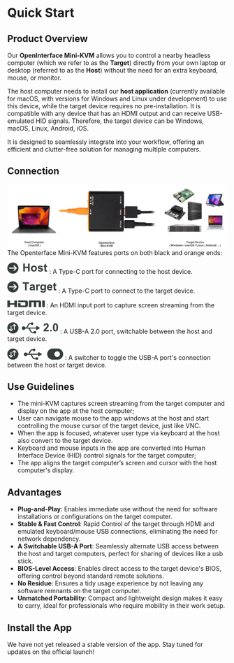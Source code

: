 # Quick Start

## Product Overview

Our **OpenInterface Mini-KVM** allows you to control a nearby headless computer (which we refer to as the **Target**) directly from your own laptop or desktop (referred to as the **Host**) without the need for an extra keyboard, mouse, or monitor.

The host computer needs to install our **host application** (currently available for macOS, with versions for Windows and Linux under development) to use this device, while the target device requires no pre-installation. It is compatible with any device that has an HDMI output and can receive USB-emulated HID signals. Therefore, the target device can be Windows, macOS, Linux, Android, iOS.

It is designed to seamlessly integrate into your workflow, offering an efficient and clutter-free solution for managing multiple computers.

## Connection
![Type-C to Host](images/product/connection_demo.png)
The Openterface Mini-KVM features ports on both black and orange ends:

![Type-C to Host](images/type-c-to-host-2.svg)
:   A Type-C port for connecting to the host device.

![Type-C to Target](images/type-c-to-target-2.svg)
:   A Type-C port to connect to the target device.

![HDMI Port](images/hdmi-port-2.svg)
:   An HDMI input port to capture screen streaming from the target device.

![Switchable USB-A Port](images/switchable-usb-a-port-2.svg)
:   A USB-A 2.0 port, switchable between the host and target device.

![Switcher](images/switcher-2.svg)
:   A switcher to toggle the USB-A port's connection between the host or target device.

    
## Use Guidelines

* The mini-KVM captures screen streaming from the target computer and display on the app at the host computer;
* User can navigate mouse to the app windows at the host and start controlling the mouse cursor of the target device, just like VNC.
* When the app is focused, whatever user type via keyboard at the host also convert to the target device. 
* Keyboard and mouse inputs in the app are converted into Human Interface Device (HID) control signals for the target computer;
* The app aligns the target computer’s screen and cursor with the host computer's display.

## Advantages
* **Plug-and-Play**: Enables immediate use without the need for software installations or configurations on the target computer.
* **Stable & Fast Control**: Rapid Control of the target through HDMI and emulated keyboard/mouse USB connections, eliminating the need for network dependency.
* **A Switchable USB-A Port**: Seamlessly alternate USB access between the host and target computers, perfect for sharing of devices like a usb stick.
* **BIOS-Level Access**: Enables direct access to the target device's BIOS, offering control beyond standard remote solutions.
* **No Residue**: Ensures a tidy usage experience by not leaving any software remnants on the target computer.
* **Unmatched Portability**: Compact and lightweight design makes it easy to carry, ideal for professionals who require mobility in their work setup.

## Install the App

We have not yet released a stable version of the app. Stay tuned for updates on the official launch! 
